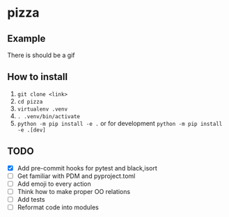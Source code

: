 # pizza

## Example
There is should be a gif

## How to install
1. `git clone <link>`
2. `cd pizza`
3. `virtualenv .venv`
4. `. .venv/bin/activate`
5. `python -m pip install -e .` or for development `python -m pip install -e .[dev]`

## TODO
* [x] Add pre-commit hooks for pytest and black,isort
* [ ] Get familiar with PDM and pyproject.toml
* [ ] Add emoji to every action
* [ ] Think how to make proper OO relations
* [ ] Add tests
* [ ] Reformat code into modules
